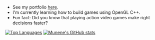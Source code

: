 



 
 
 - See my portfolio [here](https://munene-portfolio.web.app/).
 - I'm currently learning how to build games using OpenGL C++.
 - Fun fact: Did you know that playing action video games make right decisions faster?
 
 
 
 
 
 
 
<!--  
 


  [![Top Langs](https://github-readme-stats.vercel.app/api/top-langs/?username=JohnMunene&theme=radical&show_icons=true)](https://github.com/anuraghazra/github-readme-stats)
 -->
[![Top Languages](https://github-readme-stats.vercel.app/api/top-langs/?username=johnmunene&theme=radical)](https://github.com/johnmunene)
 [![Munene's GitHub stats](https://github-readme-stats.vercel.app/api?username=johnmunene&theme=radical&show_icons=true)](https://github.com/anuraghazra/github-readme-stats)
